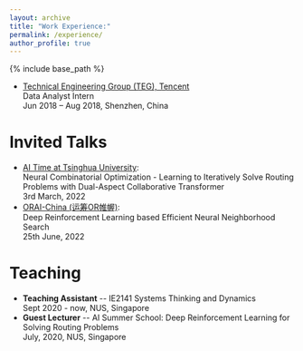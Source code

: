 ```yaml
---
layout: archive
title: "Work Experience:"
permalink: /experience/
author_profile: true
---
```


{% include base_path %}

- [Technical Engineering Group (TEG), Tencent](https://www.tencent.com/en-us/index.html)    
Data Analyst Intern  
Jun 2018 – Aug 2018, Shenzhen, China


Invited Talks
======
- [AI Time at Tsinghua University](http://www.aitime.cn/):  
Neural Combinatorial Optimization - Learning to Iteratively Solve Routing Problems with Dual-Aspect Collaborative Transformer  
3rd March, 2022
- [ORAI-China (运筹OR帷幄)](https://www.zhihu.com/org/yun-chou-orwei-wo):   
Deep Reinforcement Learning based Efficient Neural Neighborhood Search    
25th June, 2022


Teaching
======
- **Teaching Assistant**
-- IE2141 Systems Thinking and Dynamics  
Sept 2020 - now, NUS, Singapore
- **Guest Lecturer**
-- AI Summer School: Deep Reinforcement Learning for Solving Routing Problems    
July, 2020, NUS, Singapore